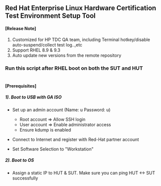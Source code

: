 ## Red Hat Enterprise Linux Hardware Certification Test Environment Setup Tool

#### [Release Note]
1.	Customized for HP TDC QA team, including Terminal hotkey/disable auto-suspend/collect test log..,etc
2.	Support RHEL 8.9 & 9.3
3.	Auto update new versions from the remote repository


### Run this script after RHEL boot on both the SUT and HUT
#
#### [Prerequisites]
##### 1).  Boot to USB with GA ISO
+ Set up an admin account (Name: u  Password: u)
  +  Root account => Allow SSH login
  +  User account => Enable administrator access
  +  Ensure kdump is enabled

+ Connect to Internet and register with Red-Hat partner account

+ Set Software Selection to "Workstation"

#####  2).  Boot to OS 
+ Assign a static IP to HUT & SUT. Make sure you can ping HUT <-> SUT successfully
